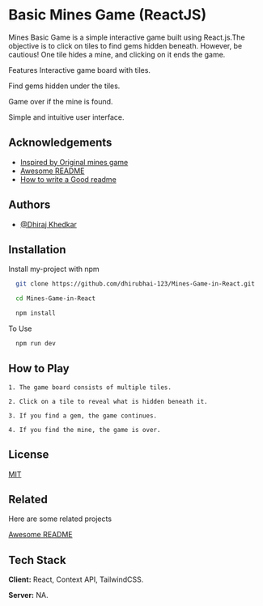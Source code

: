 
# Basic Mines Game (ReactJS)

Mines Basic Game is a simple interactive game built using React.js.The objective is to click on tiles to find gems hidden beneath. However, be cautious! One tile hides a mine, and clicking on it ends the game.

Features
Interactive game board with tiles.

Find gems hidden under the tiles.

Game over if the mine is found.

Simple and intuitive user interface.
## Acknowledgements

 - [Inspired by Original mines game](https://mines.bet/en-in)
 - [Awesome README](https://github.com/matiassingers/awesome-readme)
 - [How to write a Good readme](https://bulldogjob.com/news/449-how-to-write-a-good-readme-for-your-github-project)


## Authors

- [@Dhiraj Khedkar](https://github.com/dhirubhai-123/)


## Installation

Install my-project with npm

```bash
  git clone https://github.com/dhirubhai-123/Mines-Game-in-React.git

  cd Mines-Game-in-React

  npm install

```
To Use
```bash
  npm run dev
```
    
## How to Play

    1. The game board consists of multiple tiles.

    2. Click on a tile to reveal what is hidden beneath it.

    3. If you find a gem, the game continues.

    4. If you find the mine, the game is over.


## License

[MIT](https://choosealicense.com/licenses/mit/)


## Related

Here are some related projects

[Awesome README](https://github.com/matiassingers/awesome-readme)


## Tech Stack

**Client:** React, Context API, TailwindCSS.

**Server:** NA.

